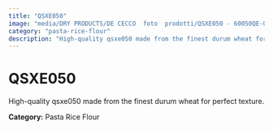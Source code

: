 ```yaml
---
title: "QSXE050"
image: "media/DRY PRODUCTS/DE CECCO  foto  prodotti/QSXE050 - 60050QE-05.jpg"
category: "pasta-rice-flour"
description: "High-quality qsxe050 made from the finest durum wheat for perfect texture."
---
```


# QSXE050

High-quality qsxe050 made from the finest durum wheat for perfect texture.

**Category:** Pasta Rice Flour
